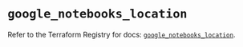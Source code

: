 # `google_notebooks_location`

Refer to the Terraform Registry for docs: [`google_notebooks_location`](https://registry.terraform.io/providers/hashicorp/google-beta/6.41.0/docs/resources/google_notebooks_location).
